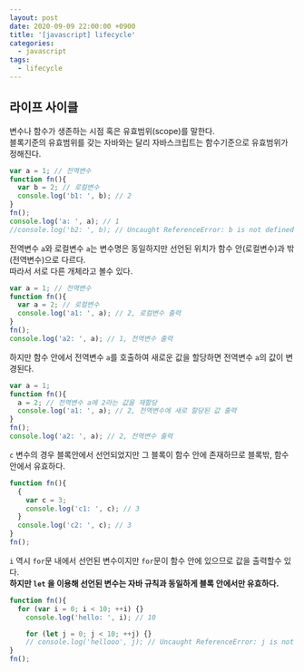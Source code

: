 ```yaml
---
layout: post
date: 2020-09-09 22:00:00 +0900
title: '[javascript] lifecycle'
categories:
  - javascript
tags:
  - lifecycle
---
```


## 라이프 사이클

변수나 함수가 생존하는 시점 혹은 유효범위(scope)를 말한다.  
블록기준의 유효범위를 갖는 자바와는 달리 자바스크립트는 함수기준으로 유효범위가 정해진다.

```js
var a = 1; // 전역변수
function fn(){
  var b = 2; // 로컬변수
  console.log('b1: ', b); // 2
}
fn();
console.log('a: ', a); // 1
//console.log('b2: ', b); // Uncaught ReferenceError: b is not defined
```

전역변수 `a`와 로컬변수 `a`는 변수명은 동일하지만 선언된 위치가 함수 안(로컬변수)과 밖(전역변수)으로 다르다.  
따라서 서로 다른 개체라고 볼수 있다.

```js
var a = 1; // 전역변수
function fn(){
  var a = 2; // 로컬변수
  console.log('a1: ', a); // 2, 로컬변수 출력
}
fn();
console.log('a2: ', a); // 1, 전역변수 출력
```

하지만 함수 안에서 전역변수 `a`를 호출하여 새로운 값을 할당하면 전역변수 `a`의 값이 변경된다.

```js
var a = 1;
function fn(){
  a = 2; // 전역변수 a에 2라는 값을 재할당
  console.log('a1: ', a); // 2, 전역변수에 새로 할당된 값 출력
}
fn();
console.log('a2: ', a); // 2, 전역변수 출력
```

`c` 변수의 경우 블록안에서 선언되었지만 그 블록이 함수 안에 존재하므로 블록밖, 함수 안에서 유효하다.

```js
function fn(){
  {
    var c = 3;
    console.log('c1: ', c); // 3
  }
  console.log('c2: ', c); // 3
}
fn();
```

`i` 역시 `for`문 내에서 선언된 변수이지만 `for`문이 함수 안에 있으므로 값을 출력할수 있다.  
**하지만 `let` 을 이용해 선언된 변수는 자바 규칙과 동일하게 블록 안에서만 유효하다.**

```js
function fn(){
  for (var i = 0; i < 10; ++i) {}
	console.log('hello: ', i); // 10

	for (let j = 0; j < 10; ++j) {}
	// console.log('hellooo', j); // Uncaught ReferenceError: j is not defined
}
fn();
```
